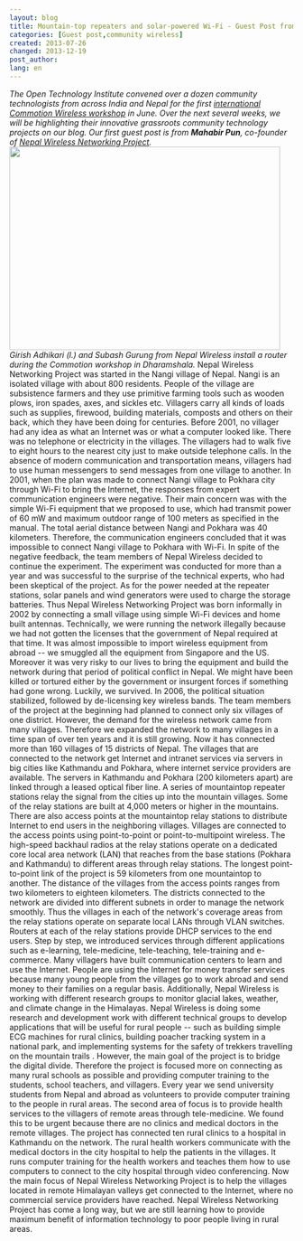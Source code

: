 ```yaml
---
layout: blog
title: Mountain-top repeaters and solar-powered Wi-Fi - Guest Post from Nepal Wireless
categories: [Guest post,community wireless]
created: 2013-07-26
changed: 2013-12-19
post_author: 
lang: en
---
```

  <em>The Open Technology Institute convened over a dozen community technologists from across India and Nepal for the first <a href="https://commotionwireless.net/blog/commotion-travels-india-first-international-workshop">international Commotion Wireless workshop</a> in June. Over the next several weeks, we will be highlighting their innovative grassroots community technology projects on our blog. Our first guest post is from **Mahabir Pun**, co-founder of <a href="http://www.nepalwireless.net/index.php">Nepal Wireless Networking Project</a>.</em>
<img alt="" class="media-image attr__typeof__foaf:Image img__fid__236 img__view_mode__media_large attr__format__media_large" height="360" src="/files/styles/large/public/IMG_0759.JPG?itok=wKot-CrU" typeof="foaf:Image" width="480" />
<em>Girish Adhikari (l.) and Subash Gurung from Nepal Wireless install a router during the Commotion workshop in Dharamshala.</em>
Nepal Wireless Networking Project was started in the Nangi village of Nepal. Nangi is an isolated village with about 800 residents. People of the village are subsistence farmers and they use primitive farming tools such as wooden plows, iron spades, axes, and sickles etc. Villagers carry all kinds of loads such as supplies, firewood, building materials, composts and others on their back, which they have been doing for centuries.
Before 2001, no villager had any idea as what an Internet was or what a computer looked like. There was no telephone or electricity in the villages. The villagers had to walk five to eight hours to the nearest city just to make outside telephone calls. In the absence of modern communication and transportation means, villagers had to use human messengers to send messages from one village to another.
In 2001, when the plan was made to connect Nangi village to Pokhara city through Wi-Fi to bring the Internet, the responses from expert communication engineers were negative. Their main concern was with the simple Wi-Fi equipment that we proposed to use, which had transmit power of 60 mW and maximum outdoor range of 100 meters as specified in the manual.  The total aerial distance between Nangi and Pokhara was 40 kilometers. Therefore, the communication engineers concluded that it was impossible to connect Nangi village to Pokhara with Wi-Fi. In spite of the negative feedback, the team members of Nepal Wireless decided to continue the experiment. The experiment was conducted for more than a year and was successful to the surprise of the technical experts, who had been skeptical of the project. As for the power needed at the repeater stations, solar panels and wind generators were used to charge the storage batteries. Thus Nepal Wireless Networking Project was born informally in 2002 by connecting a small village using simple Wi-Fi devices and home built antennas.
Technically, we were running the network illegally because we had not gotten the licenses that the government of Nepal required at that time. It was almost impossible to import wireless equipment from abroad -- we smuggled all the equipment from Singapore and the US. Moreover it was very risky to our lives to bring the equipment and build the network during that period of political conflict in Nepal. We might have been killed or tortured either by the government or insurgent forces if something had gone wrong.
Luckily, we survived. In 2006, the political situation stabilized, followed by de-licensing key wireless bands.
The team members of the project at the beginning had planned to connect only six villages of one district. However, the demand for the wireless network came from many villages. Therefore we expanded the network to many villages in a time span of over ten years and it is still growing. Now it has connected more than 160 villages of 15 districts of Nepal. The villages that are connected to the network get Internet and intranet services via servers in big cities like Kathmandu and Pokhara, where internet service providers are available. The servers in Kathmandu and Pokhara (200 kilometers apart) are linked through a leased optical fiber line. A series of mountaintop repeater stations relay the signal from the cities up into the mountain villages. Some of the relay stations are built at 4,000 meters or higher in the mountains. There are also access points at the mountaintop relay stations to distribute Internet to end users in the neighboring villages. Villages are connected to the access points using point-to-point or point-to-multipoint wireless.
The high-speed backhaul radios at the relay stations operate on a dedicated core local area network (LAN) that reaches from the base stations (Pokhara and Kathmandu) to different areas through relay stations. The longest point-to-point link of the project is 59 kilometers from one mountaintop to another. The distance of the villages from the access points ranges from two kilometers to eighteen kilometers. The districts connected to the network are divided into different subnets in order to manage the network smoothly. Thus the villages in each of the network's coverage areas from the relay stations operate on separate local LANs through VLAN switches. Routers at each of the relay stations provide DHCP services to the end users.
Step by step, we introduced services through different applications such as e-learning, tele-medicine, tele-teaching, tele-training and e-commerce. Many villagers have built communication centers to learn and use the Internet. People are using the Internet for money transfer services because many young people from the villages go to work abroad and send money to their families on a regular basis. Additionally, Nepal Wireless is working with different research groups to monitor glacial lakes, weather, and climate change in the Himalayas. Nepal Wireless is doing some research and development work with different technical groups to develop applications that will be useful for rural people -- such as building simple ECG machines for rural clinics, building poacher tracking system in a national park, and implementing systems for the safety of trekkers travelling on the mountain trails .
However, the main goal of the project is to bridge the digital divide. Therefore the project is focused more on connecting as many rural schools as possible and providing computer training to the students, school teachers, and villagers. Every year we send university students from Nepal and abroad as volunteers to provide computer training to the people in rural areas. The second area of focus is to provide health services to the villagers of remote areas through tele-medicine. We found this to be urgent because there are no clinics and medical doctors in the remote villages. The project has connected ten rural clinics to a hospital in Kathmandu on the network. The rural health workers communicate with the medical doctors in the city hospital to help the patients in the villages. It runs computer training for the health workers and teaches them how to use computers to connect to the city hospital through video conferencing.
Now the main focus of Nepal Wireless Networking Project is to help the villages located in remote Himalayan valleys get connected to the Internet, where no commercial service providers have reached. Nepal Wireless Networking Project has come a long way, but we are still learning how to provide maximum benefit of information technology to poor people living in rural areas.
 
